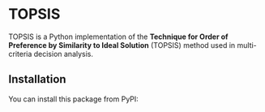 # TOPSIS

TOPSIS is a Python implementation of the **Technique for Order of Preference by Similarity to Ideal Solution** (TOPSIS) method used in multi-criteria decision analysis.

## Installation

You can install this package from PyPI:

